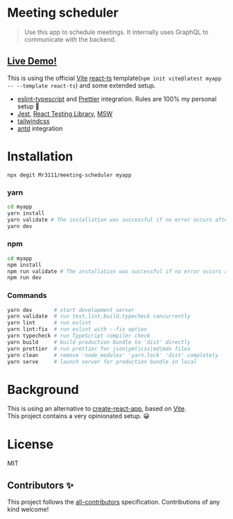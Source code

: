 # Meeting scheduler 

> Use this app to schedule meetings. It internally  uses GraphQL to communicate with the backend. 

## [Live Demo!](https://meeting-scheduler-3111.vercel.app/)

This is using the official [Vite](https://vitejs.dev/) [react-ts](https://stackblitz.com/edit/vitejs-vite-is3dmk?file=index.html&terminal=dev) template(`npm init vite@latest myapp -- --template react-ts`) and some extended setup.

- [eslint-typescript](https://github.com/typescript-eslint/typescript-eslint) and [Prettier](https://prettier.io/) integration. Rules are 100% my personal setup 💅
- [Jest](https://jestjs.io/), [React Testing Library](https://testing-library.com/docs/react-testing-library/intro/), [MSW](https://mswjs.io/)
- [tailwindcss](https://tailwindcss.com/) 
- [antd](https://ant.design/) integration

# Installation

```
npx degit Mr3111/meeting-scheduler myapp
```

### yarn

```sh
cd myapp
yarn install
yarn validate # The installation was successful if no error occurs after running 'validate'.
yarn dev
```

### npm

```sh
cd myapp
npm install
npm run validate # The installation was successful if no error occurs after running 'validate'.
npm run dev
```

### Commands

```sh
yarn dev       # start development server
yarn validate  # run test,lint,build,typecheck concurrently
yarn lint      # run eslint
yarn lint:fix  # run eslint with --fix option
yarn typecheck # run TypeScript compiler check
yarn build     # build production bundle to 'dist' directly
yarn prettier  # run prettier for json|yml|css|md|mdx files
yarn clean     # remove 'node_modules' 'yarn.lock' 'dist' completely
yarn serve     # launch server for production bundle in local
```


# Background

This is using an alternative to [create-react-app](https://github.com/facebook/create-react-app), based on [Vite](https://github.com/facebook/create-react-app).  
This project contains a very opinionated setup. 😀

# License

MIT

## Contributors ✨

This project follows the [all-contributors](https://github.com/all-contributors/all-contributors) specification. Contributions of any kind welcome!
